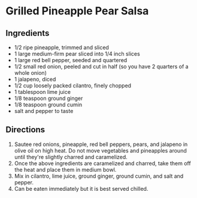 Grilled Pineapple Pear Salsa
============================

## Ingredients

* 1/2 ripe pineapple, trimmed and sliced
* 1 large medium-firm pear sliced into 1/4 inch slices
* 1 large red bell pepper, seeded and quartered
* 1/2 small red onion, peeled and cut in half (so you have 2 quarters of a whole onion)
* 1 jalapeno, diced
* 1/2 cup loosely packed cilantro, finely chopped
* 1 tablespoon lime juice
* 1/8 teaspoon ground ginger
* 1/8 teaspoon ground cumin
* salt and pepper to taste

## Directions

1. Sautee red onions, pineapple, red bell peppers, pears, and jalapeno in olive oil on high heat. Do not move vegetables and pineapples around until they're slightly charred and caramelized.
1. Once the above ingredients are caramelized and charred, take them off the heat and place them in medium bowl.
1. Mix in cilantro, lime juice, ground ginger, ground cumin, and salt and pepper.
1. Can be eaten immediately but it is best served chilled.
